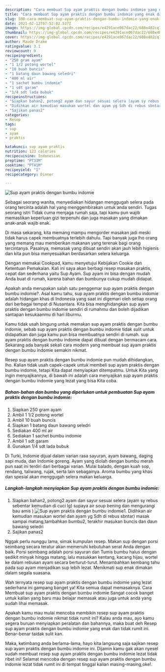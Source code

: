 ```yaml
---
description: "Cara membuat Sup ayam praktis dengan bumbu indomie yang enak dan Mudah Dibuat"
title: "Cara membuat Sup ayam praktis dengan bumbu indomie yang enak dan Mudah Dibuat"
slug: 500-cara-membuat-sup-ayam-praktis-dengan-bumbu-indomie-yang-enak-dan-mudah-dibuat
date: 2021-02-12T07:52:02.537Z
image: https://img-global.cpcdn.com/recipes/e4291ace067dac22/680x482cq70/sup-ayam-praktis-dengan-bumbu-indomie-foto-resep-utama.jpg
thumbnail: https://img-global.cpcdn.com/recipes/e4291ace067dac22/680x482cq70/sup-ayam-praktis-dengan-bumbu-indomie-foto-resep-utama.jpg
cover: https://img-global.cpcdn.com/recipes/e4291ace067dac22/680x482cq70/sup-ayam-praktis-dengan-bumbu-indomie-foto-resep-utama.jpg
author: Maude Drake
ratingvalue: 3.1
reviewcount: 9
recipeingredient:
- "250 gram ayam"
- "1 1/2 potong wortel"
- "10 buah buncis"
- "1 batang daun bawang seledri"
- "400 ml air"
- "1 sachet bumbu indomie"
- "1 sdt garam"
- "1/4 sdt lada bubuk"
recipeinstructions:
- "Siapkan bahan2, potong2 ayam dan sayur sesuai selera (ayam sy rebus sebentar kemudian di cuci lg) supaya air soup bening dan mengurangi bau amis )"
- "Didihkan air kemudian masukan wortel dan ayam yg Sdh di rebus sbntar) masak sampai matang,tambahkan bumbu2, terakhir masukan buncis dan daun bawang seledri"
- "Sajikan panas2"
categories:
- Resep
tags:
- sup
- ayam
- praktis

katakunci: sup ayam praktis 
nutrition: 123 calories
recipecuisine: Indonesian
preptime: "PT33M"
cooktime: "PT41M"
recipeyield: "1"
recipecategory: Dinner

---
```



![Sup ayam praktis dengan bumbu indomie](https://img-global.cpcdn.com/recipes/e4291ace067dac22/680x482cq70/sup-ayam-praktis-dengan-bumbu-indomie-foto-resep-utama.jpg)

Sebagai seorang wanita, menyediakan hidangan menggugah selera pada orang tercinta adalah hal yang menggembirakan untuk anda sendiri. Tugas seorang istri Tidak cuma menjaga rumah saja, tapi kamu pun wajib memastikan keperluan gizi terpenuhi dan juga masakan yang dimakan anak-anak wajib enak.

Di masa  sekarang, kita memang mampu mengorder masakan jadi meski tidak harus capek membuatnya terlebih dahulu. Tapi banyak juga lho orang yang memang mau memberikan makanan yang terenak bagi orang tercintanya. Pasalnya, memasak yang dibuat sendiri akan jauh lebih higienis dan kita pun bisa menyesuaikan berdasarkan selera keluarga. 

Dengan memakai Cookpad, kamu menyetujui Kebijakan Cookie dan Ketentuan Pemakaian. Kali ini saya akan berbagi resep masakan praktis, cepat dan sederhana yaitu Sup Ayam. Sup ayam ini bisa dengan mudah Anda buat di rumah, karena bahan dan bumbunya cukup mudah didapat.

Apakah anda merupakan salah satu penggemar sup ayam praktis dengan bumbu indomie?. Asal kamu tahu, sup ayam praktis dengan bumbu indomie adalah hidangan khas di Indonesia yang saat ini digemari oleh setiap orang dari berbagai tempat di Nusantara. Kita bisa menghidangkan sup ayam praktis dengan bumbu indomie sendiri di rumahmu dan boleh dijadikan santapan kesukaanmu di hari liburmu.

Kamu tidak usah bingung untuk memakan sup ayam praktis dengan bumbu indomie, sebab sup ayam praktis dengan bumbu indomie tidak sulit untuk didapatkan dan juga kamu pun bisa membuatnya sendiri di rumah. sup ayam praktis dengan bumbu indomie dapat dibuat dengan bermacam cara. Sekarang ada banyak sekali cara modern yang membuat sup ayam praktis dengan bumbu indomie semakin nikmat.

Resep sup ayam praktis dengan bumbu indomie pun mudah dihidangkan, lho. Kalian tidak usah capek-capek untuk membeli sup ayam praktis dengan bumbu indomie, tetapi Kita dapat menyiapkan ditempatmu. Untuk Kita yang ingin menyajikannya, di bawah ini adalah cara menyajikan sup ayam praktis dengan bumbu indomie yang lezat yang bisa Kita coba.

<!--inarticleads1-->

##### Bahan-bahan dan bumbu yang diperlukan untuk pembuatan Sup ayam praktis dengan bumbu indomie:

1. Siapkan 250 gram ayam
1. Ambil 1 1/2 potong wortel
1. Ambil 10 buah buncis
1. Siapkan 1 batang daun bawang seledri
1. Sediakan 400 ml air
1. Sediakan 1 sachet bumbu indomie
1. Ambil 1 sdt garam
1. Gunakan 1/4 sdt lada bubuk


Di Turki, Indomie dijual dalam varian rasa sayuran, ayam bawang, daging sapi muda, dan Indomie goreng. Ayam yang diolah dengan bumbu merah pun saat ini terdiri dari berbagai varian. Mulai balado, dengan kuah sop, rendang, taliwang, rujak, serta lain sebagainya. Aroma bumbu yang khas dan spesial akan menggugah selera makan keluarga. 

<!--inarticleads2-->

##### Langkah-langkah menyiapkan Sup ayam praktis dengan bumbu indomie:

1. Siapkan bahan2, potong2 ayam dan sayur sesuai selera (ayam sy rebus sebentar kemudian di cuci lg) supaya air soup bening dan mengurangi bau amis )
<img src="https://img-global.cpcdn.com/steps/95f0d87d1ee90230/160x128cq70/sup-ayam-praktis-dengan-bumbu-indomie-langkah-memasak-1-foto.jpg" alt="Sup ayam praktis dengan bumbu indomie">1. Didihkan air kemudian masukan wortel dan ayam yg Sdh di rebus sbntar) masak sampai matang,tambahkan bumbu2, terakhir masukan buncis dan daun bawang seledri
1. Sajikan panas2


Nggak perlu nunggu lama, simak kumpulan resep. Makan sup dengan porsi seimbang secara teratur akan memenuhi kebutuhan serat Anda dengan baik. Porsi seimbang adalah porsi sayuran dan Tumis bumbu halus dengan sedikit minyak hingga matang, lalu masukkan kentang, kacang hijau, wortel ke dalam rebusan ayam secara berturut-turut. Menambahkan kembang tahu pada sup ayam menjadikan sup lebih lezat. Menikmati sup enak dimakan dalam segala suasana. 

Wah ternyata resep sup ayam praktis dengan bumbu indomie yang lezat sederhana ini gampang banget ya! Kita semua dapat memasaknya. Cara Membuat sup ayam praktis dengan bumbu indomie Sangat cocok banget untuk kalian yang baru mau belajar memasak atau juga untuk anda yang sudah lihai memasak.

Apakah kamu mau mulai mencoba membikin resep sup ayam praktis dengan bumbu indomie nikmat tidak rumit ini? Kalau anda mau, ayo kamu segera buruan menyiapkan peralatan dan bahannya, maka buat deh Resep sup ayam praktis dengan bumbu indomie yang enak dan tidak rumit ini. Benar-benar taidak sulit kan. 

Maka, ketimbang anda berlama-lama, hayo kita langsung saja sajikan resep sup ayam praktis dengan bumbu indomie ini. Dijamin kamu gak akan nyesel sudah membuat resep sup ayam praktis dengan bumbu indomie lezat tidak ribet ini! Selamat mencoba dengan resep sup ayam praktis dengan bumbu indomie lezat tidak rumit ini di tempat tinggal kalian masing-masing,oke!.

